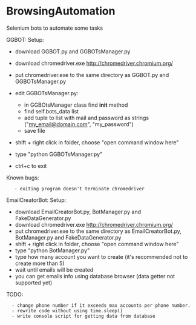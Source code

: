 # BrowsingAutomation
Selenium bots to automate some tasks

GGBOT:
  Setup:
  * download GGBOT.py and GGBOTsManager.py
  * download chromedriver.exe http://chromedriver.chromium.org/
  * put chromedriver.exe to the same directory as GGBOT.py and GGBOTsManager.py
  * edit GGBOTsManager.py:

      * in GGBOtsManager class find __init__ method
      * find self.bots_data list
      * add tuple to list with mail and password as strings ("my_email@domain.com", "my_password")
      * save file
  * shift + right click in folder, choose "open command window here"
  * type "python GGBOTsManager.py"
  * ctrl+c to exit
 
  Known bugs:
  
       - exiting program doesn't terminate chromedriver


EmailCreatorBot:
  Setup:
  * download EmailCreatorBot.py, BotManager.py and FakeDataGenerator.py 
  * download chromedriver.exe http://chromedriver.chromium.org/
  * put chromedriver.exe to the same directory as EmailCreatorBot.py, BotManager.py and FakeDataGenerator.py 
  * shift + right click in folder, choose "open command window here"
  * type "python BotManager.py"
  * type how many account you want to create (it's recommended not to create more than 5)
  * wait until emails will be created
  * you can get emails info using database browser (data getter not supported yet)
  
  TODO:
  
      - change phone number if it exceeds max accounts per phone number.
      - rewrite code without using time.sleep()
      - write console script for getting data from database
